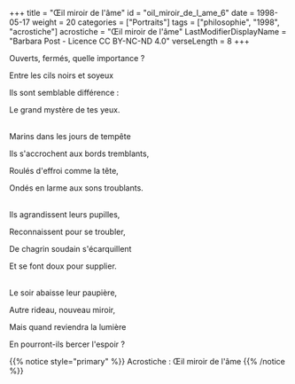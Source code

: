 +++
title = "Œil miroir de l'âme"
id = "oil_miroir_de_l_ame_6"
date = 1998-05-17
weight = 20
categories = ["Portraits"]
tags = ["philosophie", "1998", "acrostiche"]
acrostiche = "Œil miroir de l'âme"
LastModifierDisplayName = "Barbara Post - Licence CC BY-NC-ND 4.0"
verseLength = 8
+++

Ouverts, fermés, quelle importance ?

Entre les cils noirs et soyeux

Ils sont semblable différence :

Le grand mystère de tes yeux.

 \
Marins dans les jours de tempête

Ils s'accrochent aux bords tremblants,

Roulés d'effroi comme la tête,

Ondés en larme aux sons troublants.

 \
Ils agrandissent leurs pupilles,

Reconnaissent pour se troubler,

De chagrin soudain s'écarquillent

Et se font doux pour supplier.

 \
Le soir abaisse leur paupière,

Autre rideau, nouveau miroir,

Mais quand reviendra la lumière

En pourront-ils bercer l'espoir ?

{{% notice style="primary" %}}
Acrostiche : Œil miroir de l'âme
{{% /notice %}}
